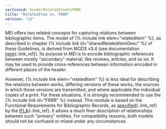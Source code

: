 ```yaml
---
sectionid: headerRelatedItemVsFRBR
title: "RelatedItem vs. FRBR"
version: "v3"
---
```


 MEI offers two related concepts for capturing relations between bibliographic items. The model of {% include link elem="relatedItem" %}, as described in chapter {% include link id="sharedRelatedItemDesc" %} of these Guidelines, is derived from MODS v3.4 (see documentation [here](http://www.loc.gov/standards/mods/v3/mods-userguide-elements.html#relateditem){:.link_ref}). Its purpose in MEI is to encode bibliographic references between mostly "secondary" material, like reviews, articles, and so on. It may be used to provide cross-references between information encoded in different places of the header. 

 However, {% include link elem="relatedItem" %} is less ideal for describing the relations between works, differing versions of these works, the sources in which those versions are transmitted, and where applicable the individual copies of a print. For these situations, it is strongly recommended to use the {% include link id="FRBR" %} instead. This module is based on the Functional Requirements for Bibliographic Records, as [specified](http://www.ifla.org/publications/functional-requirements-for-bibliographic-records){:.link_ref} by the [IFLA](http://www.ifla.org){:.link_ref}. It allows a much finer description of relationships between such "primary" entities. For compatibility reasons, both models should not be confused or mixed under any circumstances. 
